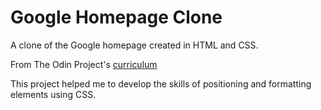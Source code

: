 # Google Homepage Clone
A clone of the Google homepage created in HTML and CSS.

From The Odin Project's [curriculum](http://www.theodinproject.com/courses/web-development-101/lessons/html-css)

This project helped me to develop the skills of positioning and formatting elements using CSS.

